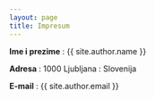 ```yaml
---
layout: page
title: Impresum
---
```



 **Ime i prezime**
: {{ site.author.name }}

 **Adresa**
: 1000 Ljubljana
: Slovenija

 **E-mail**
: {{ site.author.email }}



